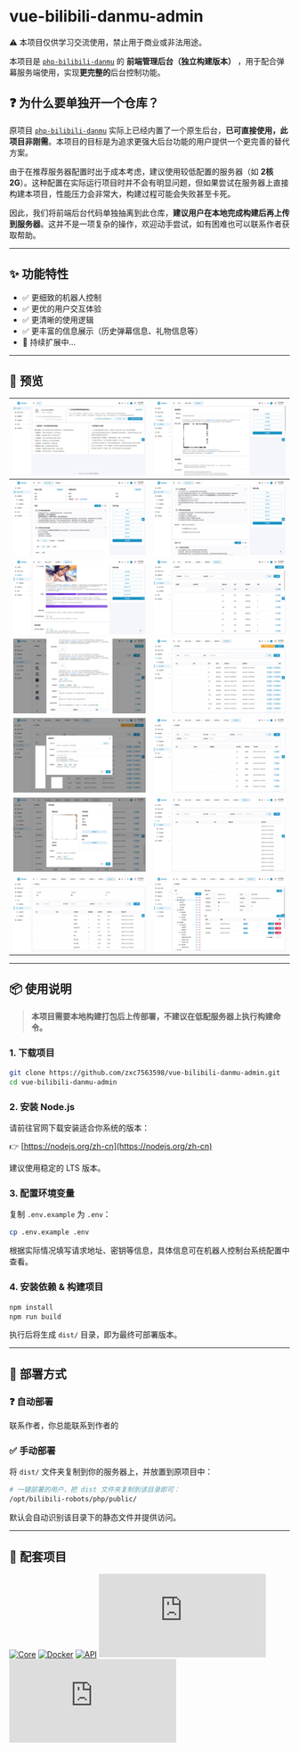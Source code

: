 # vue-bilibili-danmu-admin

⚠️ 本项目仅供学习交流使用，禁止用于商业或非法用途。

本项目是 [`php-bilibili-danmu`](https://github.com/zxc7563598/php-bilibili-danmu) 的 **前端管理后台（独立构建版本）** ，用于配合弹幕服务端使用，实现**更完整的**后台控制功能。

## ❓ 为什么要单独开一个仓库？

原项目 [`php-bilibili-danmu`](https://github.com/zxc7563598/php-bilibili-danmu) 实际上已经内置了一个原生后台，**已可直接使用，此项目非刚需**。本项目的目标是为追求更强大后台功能的用户提供一个更完善的替代方案。

由于在推荐服务器配置时出于成本考虑，建议使用较低配置的服务器（如 **2核2G**）。这种配置在实际运行项目时并不会有明显问题，但如果尝试在服务器上直接构建本项目，性能压力会非常大，构建过程可能会失败甚至卡死。

因此，我们将前端后台代码单独抽离到此仓库，**建议用户在本地完成构建后再上传到服务器**。这并不是一项复杂的操作，欢迎动手尝试，如有困难也可以联系作者获取帮助。

---

## ✨ 功能特性

- ✅ 更细致的机器人控制
- ✅ 更优的用户交互体验
- ✅ 更清晰的使用逻辑
- ✅ 更丰富的信息展示（历史弹幕信息、礼物信息等）
- 🚧 持续扩展中...

---

## 👀 预览

| <img src="https://raw.githubusercontent.com/zxc7563598/vue-bilibili-danmu-admin/main/src/assets/preview/demo01.png"> | <img src="https://raw.githubusercontent.com/zxc7563598/vue-bilibili-danmu-admin/main/src/assets/preview/demo02.png"> |
| -------------------------------------------------------------------------------------------------------------------- | -------------------------------------------------------------------------------------------------------------------- |
| <img src="https://raw.githubusercontent.com/zxc7563598/vue-bilibili-danmu-admin/main/src/assets/preview/demo03.png"> | <img src="https://raw.githubusercontent.com/zxc7563598/vue-bilibili-danmu-admin/main/src/assets/preview/demo04.png"> |
| <img src="https://raw.githubusercontent.com/zxc7563598/vue-bilibili-danmu-admin/main/src/assets/preview/demo05.png"> | <img src="https://raw.githubusercontent.com/zxc7563598/vue-bilibili-danmu-admin/main/src/assets/preview/demo06.png"> |
| <img src="https://raw.githubusercontent.com/zxc7563598/vue-bilibili-danmu-admin/main/src/assets/preview/demo07.png"> | <img src="https://raw.githubusercontent.com/zxc7563598/vue-bilibili-danmu-admin/main/src/assets/preview/demo08.png"> |
| <img src="https://raw.githubusercontent.com/zxc7563598/vue-bilibili-danmu-admin/main/src/assets/preview/demo09.png"> | <img src="https://raw.githubusercontent.com/zxc7563598/vue-bilibili-danmu-admin/main/src/assets/preview/demo10.png"> |
| <img src="https://raw.githubusercontent.com/zxc7563598/vue-bilibili-danmu-admin/main/src/assets/preview/demo11.png"> | <img src="https://raw.githubusercontent.com/zxc7563598/vue-bilibili-danmu-admin/main/src/assets/preview/demo12.png"> |
| <img src="https://raw.githubusercontent.com/zxc7563598/vue-bilibili-danmu-admin/main/src/assets/preview/demo13.png"> | <img src="https://raw.githubusercontent.com/zxc7563598/vue-bilibili-danmu-admin/main/src/assets/preview/demo14.png"> |

---

## 📦 使用说明

> **本项目需要本地构建打包后上传部署，不建议在低配服务器上执行构建命令。**

### 1. 下载项目

```bash
git clone https://github.com/zxc7563598/vue-bilibili-danmu-admin.git
cd vue-bilibili-danmu-admin
```

### 2. 安装 Node.js

请前往官网下载安装适合你系统的版本：

👉 [https://nodejs.org/zh-cn](https://nodejs.org/zh-cn)

建议使用稳定的 LTS 版本。

### 3. 配置环境变量

复制 `.env.example` 为 `.env`：

```bash
cp .env.example .env
```

根据实际情况填写请求地址、密钥等信息，具体信息可在机器人控制台系统配置中查看。

### 4. 安装依赖 & 构建项目

```bash
npm install
npm run build
```

执行后将生成 `dist/` 目录，即为最终可部署版本。

---

## 🚀 部署方式

### ❓ 自动部署

联系作者，你总能联系到作者的

### ✅ 手动部署

将 `dist/` 文件夹复制到你的服务器上，并放置到原项目中：

```bash
# 一键部署的用户，把 dist 文件夹复制到该目录即可：
/opt/bilibili-robots/php/public/
```

默认会自动识别该目录下的静态文件并提供访问。

---

## 🧩 配套项目

[![Core](https://img.shields.io/badge/php--bilibili--danmu--core-B站交互核心模块-blueviolet?style=for-the-badge&logo=php)](https://github.com/zxc7563598/php-bilibili-danmu-core)
[![Docker](https://img.shields.io/badge/php--bilibili--danmu--docker-Docker一键部署容器-2496ed?style=for-the-badge&logo=docker)](https://github.com/zxc7563598/php-bilibili-danmu-docker)
[![API](https://img.shields.io/badge/php--bilibili--danmu-项目本体-007acc?style=for-the-badge&logo=php)](https://github.com/zxc7563598/php-bilibili-danmu)
[![Admin](https://img.shields.io/badge/vue--bilibili--danmu--admin-前端：管理后台-42b883?style=for-the-badge&logo=vue.js)](https://github.com/zxc7563598/vue-bilibili-danmu-admin)
[![Shop](https://img.shields.io/badge/vue--bilibili--danmu--shop-前端：移动端积分商城-3eaf7c?style=for-the-badge&logo=vue.js)](https://github.com/zxc7563598/vue-bilibili-danmu-shop)
